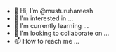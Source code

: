 - 👋 Hi, I’m @musturuhareesh
- 👀 I’m interested in ...
- 🌱 I’m currently learning ...
- 💞️ I’m looking to collaborate on ...
- 📫 How to reach me ...

<!---
musturuhareesh/musturuhareesh is a ✨ special ✨ repository because its `README.md` (this file) appears on your GitHub profile.
You can click the Preview link to take a look at your changes.
--->
